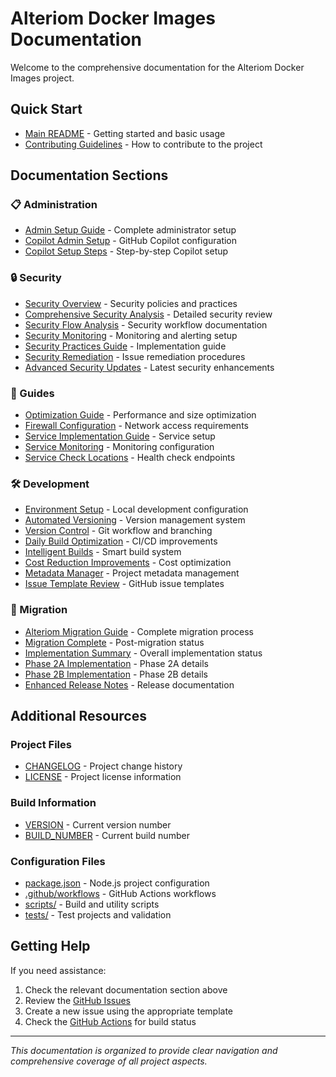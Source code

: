 # Alteriom Docker Images Documentation

Welcome to the comprehensive documentation for the Alteriom Docker Images project.

## Quick Start

- [Main README](../README.md) - Getting started and basic usage
- [Contributing Guidelines](../CONTRIBUTING.md) - How to contribute to the project

## Documentation Sections

### 📋 Administration

- [Admin Setup Guide](admin/ADMIN_SETUP.md) - Complete administrator setup
- [Copilot Admin Setup](admin/COPILOT_ADMIN_SETUP.md) - GitHub Copilot configuration
- [Copilot Setup Steps](admin/copilot-setup-steps.md) - Step-by-step Copilot setup

### 🔒 Security

- [Security Overview](security/SECURITY.md) - Security policies and practices
- [Comprehensive Security Analysis](security/COMPREHENSIVE_SECURITY_ANALYSIS.md) - Detailed security review
- [Security Flow Analysis](security/SECURITY_FLOW_ANALYSIS.md) - Security workflow documentation
- [Security Monitoring](security/SECURITY_MONITORING.md) - Monitoring and alerting setup
- [Security Practices Guide](security/SECURITY_PRACTICES_IMPLEMENTATION_GUIDE.md) - Implementation guide
- [Security Remediation](security/SECURITY_REMEDIATION.md) - Issue remediation procedures
- [Advanced Security Updates](security/ADVANCED_SECURITY_UPDATE.md) - Latest security enhancements

### 📖 Guides

- [Optimization Guide](guides/OPTIMIZATION_GUIDE.md) - Performance and size optimization
- [Firewall Configuration](guides/FIREWALL_CONFIGURATION.md) - Network access requirements
- [Service Implementation Guide](guides/SERVICE_IMPLEMENTATION_GUIDE.md) - Service setup
- [Service Monitoring](guides/SERVICE_MONITORING.md) - Monitoring configuration
- [Service Check Locations](guides/SERVICE_CHECK_LOCATIONS.md) - Health check endpoints

### 🛠️ Development

- [Environment Setup](development/ENVIRONMENT_SETUP.md) - Local development configuration
- [Automated Versioning](development/AUTOMATED_VERSIONING.md) - Version management system
- [Version Control](development/VERSION_CONTROL.md) - Git workflow and branching
- [Daily Build Optimization](development/DAILY_BUILD_OPTIMIZATION.md) - CI/CD improvements
- [Intelligent Builds](development/INTELLIGENT_BUILDS.md) - Smart build system
- [Cost Reduction Improvements](development/COST_REDUCTION_IMPROVEMENTS.md) - Cost optimization
- [Metadata Manager](development/METADATA_MANAGER.md) - Project metadata management
- [Issue Template Review](development/ISSUE_TEMPLATE_REVIEW.md) - GitHub issue templates

### 🔄 Migration

- [Alteriom Migration Guide](migration/ALTERIOM_MIGRATION_GUIDE.md) - Complete migration process
- [Migration Complete](migration/MIGRATION_COMPLETE.md) - Post-migration status
- [Implementation Summary](migration/IMPLEMENTATION_SUMMARY.md) - Overall implementation status
- [Phase 2A Implementation](migration/PHASE2A_IMPLEMENTATION_SUMMARY.md) - Phase 2A details
- [Phase 2B Implementation](migration/PHASE2B_IMPLEMENTATION_SUMMARY.md) - Phase 2B details
- [Enhanced Release Notes](migration/ENHANCED_RELEASE_NOTES.md) - Release documentation

## Additional Resources

### Project Files

- [CHANGELOG](../CHANGELOG.md) - Project change history
- [LICENSE](../LICENSE) - Project license information

### Build Information

- [VERSION](../VERSION) - Current version number
- [BUILD_NUMBER](../BUILD_NUMBER) - Current build number

### Configuration Files

- [package.json](../package.json) - Node.js project configuration
- [.github/workflows](../.github/workflows/) - GitHub Actions workflows
- [scripts/](../scripts/) - Build and utility scripts
- [tests/](../tests/) - Test projects and validation

## Getting Help

If you need assistance:

1. Check the relevant documentation section above
2. Review the [GitHub Issues](https://github.com/Alteriom/alteriom-docker-images/issues)
3. Create a new issue using the appropriate template
4. Check the [GitHub Actions](https://github.com/Alteriom/alteriom-docker-images/actions) for build status

---

*This documentation is organized to provide clear navigation and comprehensive coverage of all project aspects.*